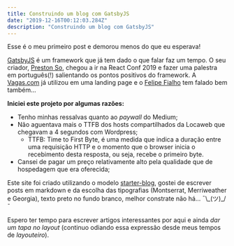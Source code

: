 ```yaml
---
title: Construindo um blog com GatsbyJS
date: "2019-12-16T00:12:03.284Z"
description: "Construindo um blog com GatsbyJS"
---
```


Esse é o meu primeiro post e demorou menos do que eu esperava!

[GatsbyJS](https://www.gatsbyjs.org/) é um framework que já tem dado o que falar faz um tempo.
O seu criador, [Preston So](https://preston.so/), chegou a ir na React Conf 2019 e fazer uma palestra em português(!) salientando os pontos positivos do framework.
A [Vagas.com](https://www.vagas.com.br/) já utilizou em uma landing page e o [Felipe Fialho](https://github.com/felipefialho/felipefialho.com) tem falado bem também...

**Iniciei este projeto por algumas razões:**

- Tenho minhas ressalvas quanto ao _paywall_ do Medium;
- Não aguentava mais o TTFB dos hosts compartilhados da Locaweb que chegavam a 4 segundos com Wordpress;
  - TTFB: Time to First Byte, é uma medida que indica a duração entre uma requisição HTTP e o momento que o browser inicia o recebimento desta resposta, ou seja, recebe o primeiro byte.
- Cansei de pagar um preço relativamente alto pela qualidade que de hospedagem que era oferecida;

Este site foi criado utilizando o modelo [starter-blog](https://gatsby-starter-blog-demo.netlify.com/), gostei de escrever posts em markdown e da escolha das tipografias (Montserrat, Merriweather e Georgia), texto preto no fundo branco, melhor constrate não há... ¯\\\_(ツ)_/¯  

Espero ter tempo para escrever artigos interessantes por aqui e ainda _dar um tapa no layout_ (continuo odiando essa expressão desde meus tempos de _layouteiro_).